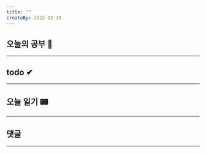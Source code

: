 ```yaml
---
title: ""
createBy: 2022-12-19
---
```

## 오늘의 공부 🎉
---
### 

## todo ✔
---

## 오늘 일기 📟
---
####

## 댓글
---

<Comment />